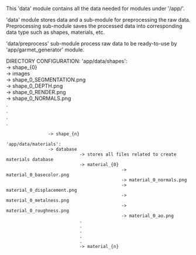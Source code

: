 This 'data' module contains all the data needed for modules under '/app/'.

'data' module stores data and a sub-module for preprocessing the raw data. Preprocessing sub-module saves the processed data into corresponding data type such as shapes, materials, etc.

'data/preprocess' sub-module process raw data to be ready-to-use by 'app/garmet_generator' module.

DIRECTORY CONFIGURATION:
    'app/data/shapes':  
                    -> shape_{0}  
                                -> images  
                                        -> shape_0_SEGMENTATION.png  
                                        -> shape_0_DEPTH.png  
                                        -> shape_0_RENDER.png  
                                        -> shape_0_NORMALS.png  
                    .  
                    .  
                    .  
                    .  

                    -> shape_{n}  

    'app/data/materials':  
                    -> database  
                                -> stores all files related to create materials database  
                                -> material_{0}  
                                                -> material_0_basecolor.png  
                                                -> material_0_normals.png  
                                                -> material_0_displacement.png  
                                                -> material_0_metalness.png  
                                                -> material_0_roughness.png  
                                                -> material_0_ao.png  
                                .  
                                .  
                                .  
                                .  
                                .  
                                -> material_{n}  